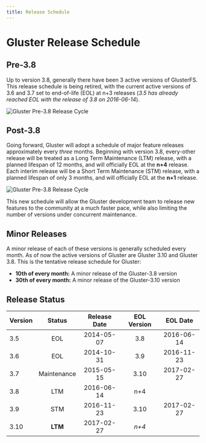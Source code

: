 ```yaml
---
title: Release Schedule
---
```


# Gluster Release Schedule

## Pre-3.8

Up to version 3.8, generally there have been 3 active versions of GlusterFS. This release schedule is being retired, with the current active versions of 3.6 and 3.7 set to end-of-life (EOL) at n+3 releases (*3.5 has already reached EOL with the release of 3.8 on 2016-06-14*).

![Gluster Pre-3.8 Release Cycle](/images/gluster_pre-3.8_release_cycle-v2.png "Gluster Pre-3.8 Release Cycle")

## Post-3.8

Going forward, Gluster will adopt a schedule of major feature releases approximately every *three* months. Beginning with version 3.8, every-other release will be treated as a Long Term Maintenance (LTM) release, with a planned lifespan of 12 months, and will officially EOL at the **n+4** release. Each interim release will be a Short Term Maintenance (STM) release, with a planned lifespan of only 3 months, and will officially EOL at the **n+1** release.

![Gluster Pre-3.8 Release Cycle](/images/gluster_post-3.8_release_cycle-v2.png "Gluster Post-3.8 Release Cycle")

This new schedule will allow the Gluster development team to release new features to the community at a much faster pace, while also limiting the number of versions under concurrent maintenance.

## Minor Releases

A minor release of each of these
versions is generally scheduled every month. As of now the active versions of
Gluster are Gluster 3.10 and Gluster 3.8.
This is the tentative release schedule for Gluster:

  * **10th of every month:** A minor release of the Gluster-3.8 version
  * **30th of every month:** A minor release of the Gluster-3.10 version

## Release Status

| Version | Status          | Release Date   | EOL Version | EOL Date   |
| ------- |:---------------:|:--------------:|:-----------:|:----------:|
| 3.5     | EOL             | 2014-05-07     | 3.8         | 2016-06-14 |
| 3.6     | EOL             | 2014-10-31     | 3.9         | 2016-11-23 |
| 3.7     | Maintenance     | 2015-05-15     | 3.10        | 2017-02-27 |
| 3.8     | LTM             | 2016-06-14     | n+4         |            |
| 3.9     | STM             | 2016-11-23     | 3.10        | 2017-02-27 |
| 3.10    | **LTM**         | 2017-02-27     | *n+4*       |            |
 
